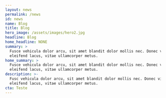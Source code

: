 ```yaml
---
layout: news
permalink: /news
id: news
name: Blog
title: Blog
hero_image: /assets/images/hero2.jpg
headline: Blog
home_headline: NONE
summary: >
  Fusce vehicula dolor arcu, sit amet blandit dolor mollis nec. Donec viverra
  eleifend lacus, vitae ullamcorper metus.
home_summary: >
  Fusce vehicula dolor arcu, sit amet blandit dolor mollis nec. Donec viverra
  eleifend lacus, vitae ullamcorper metus.
description: >-
  Fusc vehicula dolor arcu, sit amet blandit dolor mollis nec. Donec viverra
  eleifend lacus, vitae ullamcorper metus.
cta: Teste
---
```


